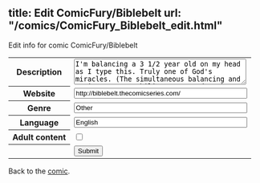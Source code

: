 title: Edit ComicFury/Biblebelt
url: "/comics/ComicFury_Biblebelt_edit.html"
---
Edit info for comic ComicFury/Biblebelt

<form name="comic" action="http://gaepostmail.appspot.com/comic/" method="post">
<table class="comicinfo">
<tr>
<th>Description</th><td><textarea name="description" cols="40" rows="3">I'm balancing a 3 1/2 year old on my head as I type this. Truly one of God's miracles. (The simultaneous balancing and typing, not my ability to reproduce.) Feel free to point out my spelling and grammar mistakes. Amen.</textarea></td>
</tr>
<tr>
<th>Website</th><td><input type="text" name="url" value="http://biblebelt.thecomicseries.com/" size="40"/></td>
</tr>
<tr>
<th>Genre</th><td><input type="text" name="genre" value="Other" size="40"/></td>
</tr>
<tr>
<th>Language</th><td><input type="text" name="language" value="English" size="40"/></td>
</tr>
<tr>
<th>Adult content</th><td><input type="checkbox" name="adult" value="adult" /></td>
</tr>
<tr>
<th></th><td>
<input type="hidden" name="comic" value="ComicFury_Biblebelt" />
<input type="submit" name="submit" value="Submit" />
</td>
</tr>
</table>
</form>

Back to the [comic](ComicFury_Biblebelt.html).
